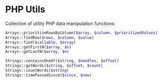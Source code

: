 # PHP Utils

Collection of utility PHP data manipulation functions:

```PHP
Arrays::prioritizeRowsByColumn($array, $column, $prioritizedValues)
Arrays::findRow($rows, $column, $value)
Arrays::find($callable, $array)
Arrays::getFirstN($array, $n)
Arrays::getLastN($array, $n)

Strings::containsOneOf($string, $needles, $offset)
Strings::getWords($string, $offset, $count)
Strings::countWords($string)
Strings::timePassedSince($since, $now)
```
